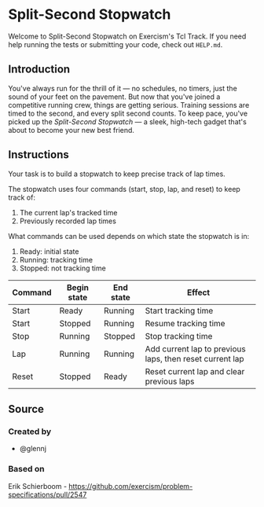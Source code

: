# Split-Second Stopwatch

Welcome to Split-Second Stopwatch on Exercism's Tcl Track.
If you need help running the tests or submitting your code, check out `HELP.md`.

## Introduction

You've always run for the thrill of it — no schedules, no timers, just the sound of your feet on the pavement.
But now that you've joined a competitive running crew, things are getting serious.
Training sessions are timed to the second, and every split second counts.
To keep pace, you've picked up the _Split-Second Stopwatch_ — a sleek, high-tech gadget that's about to become your new best friend.

## Instructions

Your task is to build a stopwatch to keep precise track of lap times.

The stopwatch uses four commands (start, stop, lap, and reset) to keep track of:

1. The current lap's tracked time
2. Previously recorded lap times

What commands can be used depends on which state the stopwatch is in:

1. Ready: initial state
2. Running: tracking time
3. Stopped: not tracking time

| Command | Begin state | End state | Effect                                                   |
| ------- | ----------- | --------- | -------------------------------------------------------- |
| Start   | Ready       | Running   | Start tracking time                                      |
| Start   | Stopped     | Running   | Resume tracking time                                     |
| Stop    | Running     | Stopped   | Stop tracking time                                       |
| Lap     | Running     | Running   | Add current lap to previous laps, then reset current lap |
| Reset   | Stopped     | Ready     | Reset current lap and clear previous laps                |

## Source

### Created by

- @glennj

### Based on

Erik Schierboom - https://github.com/exercism/problem-specifications/pull/2547
